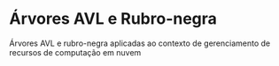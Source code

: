 # Árvores AVL e Rubro-negra

Árvores AVL e rubro-negra aplicadas ao contexto de gerenciamento de recursos de computação em nuvem